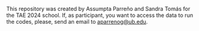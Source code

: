 This repository was created by Assumpta Parreño and Sandra Tomás for the TAE 2024 school. If, as participant, you want to access the data to run the codes, please, send an email to aparrenog@ub.edu.

